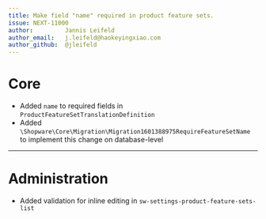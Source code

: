 ```yaml
---
title: Make field "name" required in product feature sets.
issue: NEXT-11000
author:         Jannis Leifeld
author_email:   j.leifeld@haokeyingxiao.com
author_github:  @jleifeld
---
```

# Core
* Added `name` to required fields in `ProductFeatureSetTranslationDefinition`
* Added `\Shopware\Core\Migration\Migration1601388975RequireFeatureSetName` to implement this change on database-level
___
# Administration
* Added validation for inline editing in `sw-settings-product-feature-sets-list`
